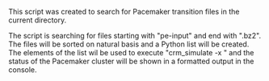 
This script was created to search for Pacemaker transition files in the current directory.

The script is searching for files starting with "pe-input" and end with ".bz2".
The files will be sorted on natural basis and a Python list will be created.
The elements of the list wil be used to execute "crm_simulate -x <element>" and the status
of the Pacemaker cluster will be shown in a formatted output in the console.

